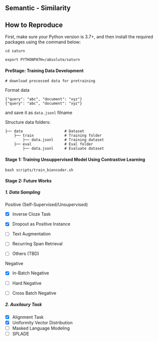 ## Semantic - Similarity

## How to Reproduce

First, make sure your Python version is 3.7+, and then install the required packages using the command below:

```script
cd saturn

export PYTHONPATH=/absolute/saturn
```

#### PreStage: Training Data Development

```script
# download processed data for pretraining
```

Format data
```
{"query": "abc", "document": "xyz"}
{"query": "abc", "document": "xyz"}
```

and save it as `data.jsonl` filname

Structure data folders:
```
├── data                   # Dataset
    ├── train              # Training folder
        ├── data.jsonl     # Training dataset
    ├── eval               # Eval folder
        ├── data.jsonl     # Evaluate dataset

```
#### Stage 1: Training Unsuppervised Model Using Contrastive Learning


```
bash scripts/train_biencoder.sh
```


#### Stage 2: Future Works
##### 1. Data Sampling

Positive (Self-Supervised/Unsupervised)
- [x] Inverse Cloze Task
- [x] Dropout as Positive Instance
- [ ] Text Augmentation
- [ ] Recurring Span Retrieval
- [ ] Others (TBD)


Negative

- [x] In-Batch Negative
- [ ] Hard Negative
- [ ] Cross Batch Negative


##### 2. Auxilaury Task
- [x] Alignment Task
- [x] Uniformity Vector Distribution
- [ ] Masked Language Modeling
- [ ] SPLADE
